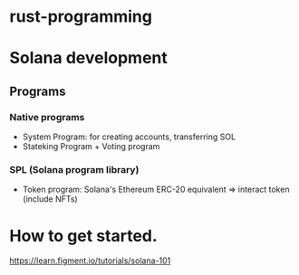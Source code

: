 # rust-programming

# Solana development
## Programs
### Native programs
  + System Program: for creating accounts, transferring SOL
  + Stateking Program + Voting program
### SPL (Solana program library)
  + Token program: Solana's Ethereum ERC-20 equivalent
  => interact token (include NFTs)
  
  
# How to get started.
https://learn.figment.io/tutorials/solana-101
